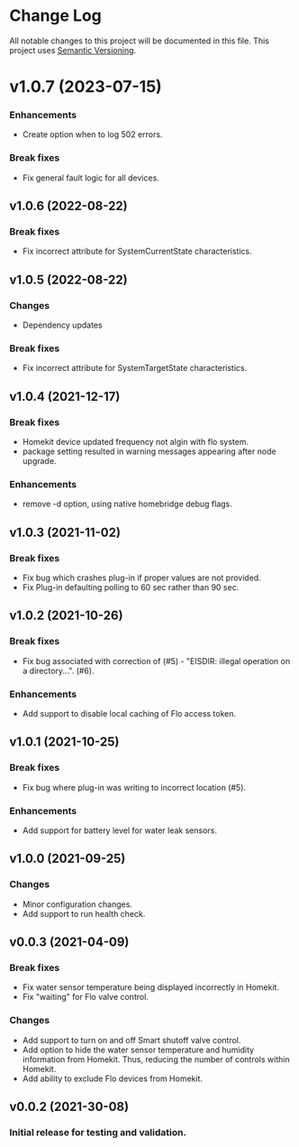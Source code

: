 # Change Log

All notable changes to this project will be documented in this file. This project uses [Semantic Versioning](https://semver.org/).
# v1.0.7 (2023-07-15)

### Enhancements
* Create option when to log 502 errors.

### Break fixes
* Fix general fault logic for all devices.

## v1.0.6 (2022-08-22)
### Break fixes
* Fix incorrect attribute for SystemCurrentState characteristics.

## v1.0.5 (2022-08-22)
### Changes
* Dependency updates

### Break fixes
* Fix incorrect attribute for SystemTargetState characteristics.


## v1.0.4 (2021-12-17)
### Break fixes
* Homekit device updated frequency not algin with flo system.
* package setting resulted in warning messages appearing after node upgrade.

### Enhancements
* remove -d option, using native homebridge debug flags.

## v1.0.3 (2021-11-02)
### Break fixes
* Fix bug which crashes plug-in if proper values are not provided.
* Fix Plug-in defaulting polling to 60 sec rather than 90 sec.

## v1.0.2 (2021-10-26)
### Break fixes
* Fix bug associated with correction of (#5) - "EISDIR: illegal operation on a directory...". (#6).

### Enhancements
* Add support to disable local caching of Flo access token. 

## v1.0.1 (2021-10-25)
### Break fixes
* Fix bug where plug-in was writing to incorrect location (#5).

### Enhancements
* Add support for battery level for water leak sensors.

## v1.0.0 (2021-09-25)
### Changes
* Minor configuration changes.
* Add support to run health check.

## v0.0.3 (2021-04-09)
### Break fixes
* Fix water sensor temperature being displayed incorrectly in Homekit.
* Fix "waiting" for Flo valve control.

### Changes
* Add support to turn on and off Smart shutoff valve control.
* Add option to hide the water sensor temperature and humidity information from Homekit. Thus, reducing the number of controls within Homekit.
* Add ability to exclude Flo devices from Homekit. 

## v0.0.2 (2021-30-08)
### Initial release for testing and validation.

